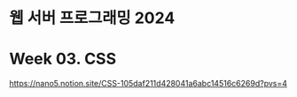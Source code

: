 # 웹 서버 프로그래밍 2024

# Week 03. CSS

https://nano5.notion.site/CSS-105daf211d428041a6abc14516c6269d?pvs=4

